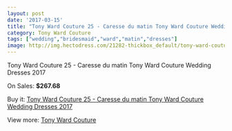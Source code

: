 ```yaml
---
layout: post
date: '2017-03-15'
title: "Tony Ward Couture 25 - Caresse du matin Tony Ward Couture Wedding Dresses 2017"
category: Tony Ward Couture
tags: ["wedding","bridesmaid","ward","matin","dresses"]
image: http://img.hectodress.com/21282-thickbox_default/tony-ward-couture-25-caresse-du-matin-tony-ward-couture-wedding-dresses-2013.jpg
---
```

Tony Ward Couture 25 - Caresse du matin Tony Ward Couture Wedding Dresses 2017

On Sales: **$267.68**
<a href="https://www.hectodress.com/tony-ward-couture/9843-tony-ward-couture-25-caresse-du-matin-tony-ward-couture-wedding-dresses-2013.html"><amp-img layout="responsive" width="600" height="600" src="//img.hectodress.com/21282-thickbox_default/tony-ward-couture-25-caresse-du-matin-tony-ward-couture-wedding-dresses-2013.jpg" alt="Tony Ward Couture 25 - Caresse du matin Tony Ward Couture Wedding Dresses 2017 0" /></a>

Buy it: [Tony Ward Couture 25 - Caresse du matin Tony Ward Couture Wedding Dresses 2017](https://www.hectodress.com/tony-ward-couture/9843-tony-ward-couture-25-caresse-du-matin-tony-ward-couture-wedding-dresses-2013.html "Tony Ward Couture 25 - Caresse du matin Tony Ward Couture Wedding Dresses 2017")

View more: [Tony Ward Couture](https://www.hectodress.com/162-tony-ward-couture "Tony Ward Couture")
